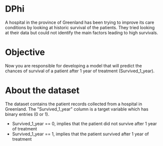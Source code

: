 # DPhi
A hospital in the province of Greenland has been trying to improve its care conditions by looking at historic survival of the patients. They tried looking at their data but could not identify the main factors leading to high survivals.


# Objective
Now you are responsible for developing a model that will predict the chances of survival of a patient after 1 year of treatment (Survived_1_year).


# About the dataset
The dataset contains the patient records collected from a hospital in Greenland. The "Survived_1_year" column is a target variable which has binary entries (0 or 1).
  * Survived_1_year == 0, implies that the patient did not survive after 1 year of treatment
  * Survived_1_year == 1, implies that the patient survived after 1 year of treatment


